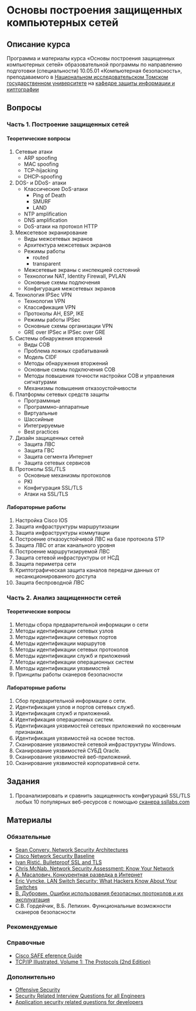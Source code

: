 # Основы построения защищенных компьютерных сетей

## Описание курса

Программа и материалы курса «Основы построения защищенных компьютерных сетей»
образовательной программы по направлению подготовки (специальности)
10.05.01 «Компьютерная безопасность», преподаваемого в [Национальном исследовательском Томском государственном университете](http://www.tsu.ru) на [кафедре защиты информации и киптографии](http://isc.tsu.ru)

## Вопросы

### Часть 1. Построение защищенных сетей

#### Теоретические вопросы

1. Сетевые атаки
    * ARP spoofing
    * MAC spoofing
    * TCP-hijacking
    * DHCP-spoofing
1. DOS- и DDoS- атаки
    * Классические DoS-атаки
      * Ping of Death
      * SMURF
      * LAND
    * NTP amplification
    * DNS amplification
    * DoS-атаки на протокол HTTP
1. Межсетевое экранирование
    * Виды межсетевых экранов
    * Архитектура межсетевых экранов
    * Режимы работы
      * routed
      * transparent
    * Межсетевые экраны с инспекцией состояний
    * Технологии NAT, Identity Firewall, PVLAN
    * Основные схемы подлючения
    * Конфигурация межсетевых экранов
1. Технология IPSec VPN
    * Технология VPN
    * Классификация VPN
    * Протоколы AH, ESP, IKE
    * Режимы работы IPSec
    * Основные схемы организации VPN
    * GRE over IPSec и IPSec over GRE
1. Системы обнаружения вторжений
    * Виды СОВ
    * Проблема ложных срабатываний
    * Модель CIDF 
    * Методы обнаружения вторжений
    * Основные схемы подключения СОВ
    * Методы повышения точности настройки СОВ и управления сигнатурами
    * Механизмы повышения отказоустойчивости
1. Платформы сетевых средств защиты
    * Программные
    * Программно-аппаратные
    * Виртуальные 
    * Шассийные
    * Интегрируемые
    * Best practices
1. Дизайн защищенных сетей
    * Защита ЛВС
    * Защита ГВС
    * Защита сегмента Интернет
    * Защита сетевых сервисов
1. Протоколы SSL/TLS
    * Основные механизмы протоколов
    * PKI
    * Конфигурация SSL/TLS
    * Атаки на SSL/TLS
    
#### Лабораторные работы

1. Настройка Cisco IOS
1. Защита инфраструктуры маршрутизации
1. Защита инфраструктуры коммутации
1. Построение отказоустойчивой ЛВС на базе протокола STP
1. Защита ЛВС от атак канального уровня
1. Построение маршрутизируемой ЛВС
1. Защита сетевой инфраструктуры от НСД
1. Защита периметра сети
1. Криптографическая защита каналов передачи данных от несанкционированного доступа
1. Защита беспроводной ЛВС

### Часть 2. Анализ защищенности сетей

#### Теоретические вопросы

1. Методы сбора предварительной информации о сети
1. Методы идентификации сетевых узлов
1. Методы идентификации сетевых портов
1. Методы идентификации маршрутов
1. Методы идентификации сетевых протоколов
1. Методы идентификации служб и приложений
1. Методы идентификации операционных систем
1. Методы идентификации уязвимостей
1. Принципы работы сканеров безопасности

#### Лабораторные работы

1. Сбор предварительной информации о сети.
1. Идентификация узлов и портов сетевых служб.
1. Идентификация служб и приложений.
1. Идентификация операционных систем.
1. Идентификация уязвимостей сетевых приложений по косвенным признакам.
1. Идентификация уязвимостей на основе тестов.
1. Сканирование уязвимостей сетевой инфраструктуры Windows.
1. Сканирование уязвимостей СУБД Oracle. 
1. Сканирование уязвимостей веб-приложений.
1. Сканирование уязвимостей корпоративной сети.


## Задания
1. Проанализировать и сравнить защищенность конфигураций SSL/TLS любых 10 популярных веб-ресурсов с помощью [сканера ssllabs.com](http://www.ssllabs.com)

## Материалы

### Обязательные
* [Sean Convery. Network Security Architectures](http://www.amazon.com/Network-Security-Architectures-Networking-Technology/dp/158714297X)
* [Cisco Network Security Baseline](http://www.cisco.com/c/en/us/td/docs/solutions/Enterprise/Security/Baseline_Security/securebasebook.html)
* [Ivan Ristić. Bulletproof SSL and TLS](https://www.feistyduck.com/books/bulletproof-ssl-and-tls/)
* [Chris McNab. Network Security Assessment: Know Your Network](http://www.amazon.com/Network-Security-Assessment-Know-Your/dp/0596510306)
* [А. Масалович. Конкурентная разведка в Интернет](http://www.youtube.com/watch?v=HcwASJCk16k)
* [Eric Vyncke. LAN Switch Security: What Hackers Know About Your Switches](http://www.amazon.com/LAN-Switch-Security-Hackers-Switches/dp/1587052563)
* [В. Дубровин. Ошибки использования безопасных протоколов и их эксплуатация](http://live.digitaloctober.ru/embed/2996#time1400752650)
* С.В. Гордейчик, В.Б. Лепихин. Функциональные возможности сканеров безопасности

### Рекомендуемые

### Справочные
* [Cisco SAFE eference Guide](http://www.cisco.com/c/en/us/td/docs/solutions/Enterprise/Security/SAFE_RG/SAFE_rg.html)
* [TCP/IP Illustrated. Volume 1: The Protocols (2nd Edition)](http://www.amazon.com/gp/product/0321336313/)

### Дополнительно
* [Offensive Security](http://www.cs.fsu.edu/~redwood/OffensiveSecurity/)
* [Security Related Interview Questions for all Engineers](https://www.netmeister.org/blog/security-questions.html)
* [Application security related questions for developers](https://teamquiz.aspectsecurity.com)
